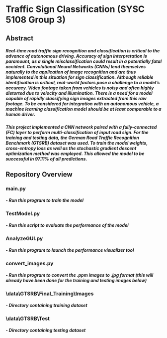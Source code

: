 # Traffic Sign Classification (SYSC 5108 Group 3)
## Abstract
##### Real-time road traffic sign recognition and classification is critical to the advance of autonomous driving.  Accuracy of sign interpretation is paramount, as a single misclassification could result in a potentially fatal accident.  Convolutional Neural Networks (CNNs) lend themselves naturally to the application of image recognition and are thus implemented in this situation for sign classification.   Although reliable identification is critical, real-world factors pose a challenge to a model’s accuracy.  Video footage taken from vehicles is noisy and often highly distorted due to velocity and illumination.  There is a need for a model capable of rapidly classifying sign images extracted from this raw footage. To be considered for integration with an autonomous vehicle, a machine learning classification model should be at least comparable to a human driver. 
##### This project implemented a CNN network paired with a fully-connected (FC) layer to perform multi-classification of input road sign. For the training and testing data, the German Road Traffic Recognition Benchmark (GTSRB) dataset was used. To train the model weights, cross-entropy loss as well as the stochastic gradient descent optimization method was employed. This allowed the model to be successful in 97.11% of all predictions.


## Repository Overview
### main.py
##### - Run this program to train the model
### TestModel.py
##### - Run this script to evaluate the performance of the model
### AnalyzeGUI.py
##### - Run this program to launch the performance visualizer tool
### convert_images.py
##### - Run this program to convert the .ppm images to .jpg format (this will already have been done for the training and testing images below)
### \data\GTSRB\Final_Training\Images
##### - Directory containing training dataset
### \data\GTSRB\Test
##### - Directory containing testing dataset